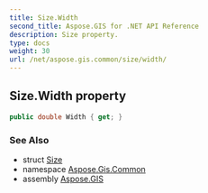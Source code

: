 ```yaml
---
title: Size.Width
second_title: Aspose.GIS for .NET API Reference
description: Size property. 
type: docs
weight: 30
url: /net/aspose.gis.common/size/width/
---
```

## Size.Width property

```csharp
public double Width { get; }
```

### See Also

* struct [Size](../)
* namespace [Aspose.Gis.Common](../../size/)
* assembly [Aspose.GIS](../../../)


